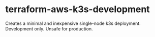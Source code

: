 # terraform-aws-k3s-development
Creates a minimal and inexpensive single-node k3s deployment. Development only. Unsafe for production.
